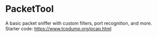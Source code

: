 # PacketTool
A basic packet sniffer with custom filters, port recognition, and more. 
Starter code: https://www.tcpdump.org/pcap.html
